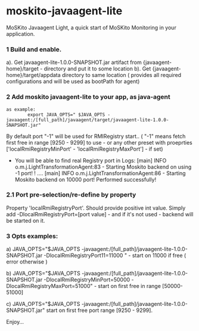 # moskito-javaagent-lite
MoSKito Javaagent Light, a quick start of MoSKito Monitoring in your application.


### 1 Build and enable.

  a). Get javaagent-lite-1.0.0-SNAPSHOT.jar  artifact from {javaagent-home}/target - directory  and   put it to  some location
  b). Get {javaagent-home}/target/appdata  directory to same location ( provides all required configurations and will be used as bootPath for agent)

### 2 Add  moskito javaagent-lite to your app, as  java-agent
   	as example:
			export JAVA_OPTS=" $JAVA_OPTS -javaagent:/[full_path]/javaagent/target/javaagent-lite-1.0.0-SNAPSHOT.jar"

    
   By default port "-1" will be used for RMIRegistry start.. ( "-1" means  fetch first free  in range [9250 - 9299] to use  - or any other preset with 
   proeprties ['localRmiRegistryMinPort' - 'localRmiRegistryMaxPort'] - if set) 
   - You will be able to find real Registry port in Logs:
    	[main] INFO   o.m.j.LightTransformationAgent:83 - Starting Moskito backend on using -1 port! !
    	....
    	[main] INFO   o.m.j.LightTransformationAgent:86 - Starting Moskito backend on 10000 port! Performed successfully!
 
### 2.1 Port pre-selection/re-define by property

   Property 'localRmiRegistryPort'. Should provide positive int value.
   Simply add -DlocalRmiRegistryPort=[port value] - and if it's not used - backend will be started on it.
    
    
### 3 Opts examples:    
    
    
    
   a) JAVA_OPTS="$JAVA_OPTS -javaagent:/[full_path]/javaagent-lite-1.0.0-SNAPSHOT.jar -DlocalRmiRegistryPort11=11000 " - start on 11000 if free ( error otherwise )
   
   b) JAVA_OPTS="$JAVA_OPTS -javaagent:/[full_path]/javaagent-lite-1.0.0-SNAPSHOT.jar -DlocalRmiRegistryMinPort=50000 -DlocalRmiRegistryMaxPort=51000" - start on first free in range
    [50000-51000]
    
   c) JAVA_OPTS="$JAVA_OPTS -javaagent:/[full_path]/javaagent-lite-1.0.0-SNAPSHOT.jar"  start on first free port range [9250 - 9299].


Enjoy…